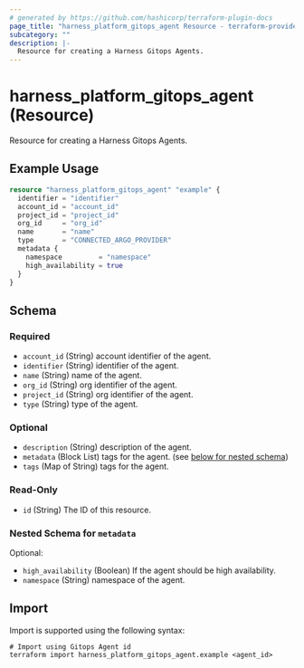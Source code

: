 ```yaml
---
# generated by https://github.com/hashicorp/terraform-plugin-docs
page_title: "harness_platform_gitops_agent Resource - terraform-provider-harness"
subcategory: ""
description: |-
  Resource for creating a Harness Gitops Agents.
---
```


# harness_platform_gitops_agent (Resource)

Resource for creating a Harness Gitops Agents.

## Example Usage

```terraform
resource "harness_platform_gitops_agent" "example" {
  identifier = "identifier"
  account_id = "account_id"
  project_id = "project_id"
  org_id     = "org_id"
  name       = "name"
  type       = "CONNECTED_ARGO_PROVIDER"
  metadata {
    namespace         = "namespace"
    high_availability = true
  }
}
```

<!-- schema generated by tfplugindocs -->
## Schema

### Required

- `account_id` (String) account identifier of the agent.
- `identifier` (String) identifier of the agent.
- `name` (String) name of the agent.
- `org_id` (String) org identifier of the agent.
- `project_id` (String) org identifier of the agent.
- `type` (String) type of the agent.

### Optional

- `description` (String) description of the agent.
- `metadata` (Block List) tags for the agent. (see [below for nested schema](#nestedblock--metadata))
- `tags` (Map of String) tags for the agent.

### Read-Only

- `id` (String) The ID of this resource.

<a id="nestedblock--metadata"></a>
### Nested Schema for `metadata`

Optional:

- `high_availability` (Boolean) If the agent should be high availability.
- `namespace` (String) namespace of the agent.

## Import

Import is supported using the following syntax:

```shell
# Import using Gitops Agent id
terraform import harness_platform_gitops_agent.example <agent_id>
```
